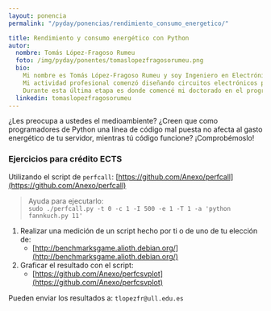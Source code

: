 ```yaml
---
layout: ponencia
permalink: "/pyday/ponencias/rendimiento_consumo_energetico/"

title: Rendimiento y consumo energético con Python
autor:
  nombre: Tomás López-Fragoso Rumeu
  foto: /img/pyday/ponentes/tomaslopezfragosorumeu.png
  bio:
    Mi nombre es Tomás López-Fragoso Rumeu y soy Ingeniero en Electrónica por la Universidad de la Laguna. Actualmente soy "Studio Manager" y desarrollador "Full Stack" en BoomBox, una empresa americana cuya actividad es la producción y traducción de software y videojuegos.
    Mi actividad profesional comenzó diseñando circuitos electrónicos para una empresa de motos eléctricas. Más tarde fundé un estudio de diseño web y aplicaciones móviles, compaginándolo con mi trabajo en la ULL, tanto en el SAII como más tarde en exclusiva para el Vicerrectorado de Posgrado. Finalmente me uní al equipo de BoomBox, para comenzar como Full Stack Developer y en la actualidad ser también el director del estudio. 
    Durante esta última etapa es donde comencé mi doctorado en el programa de Ingeniería Industrial, Informática y Medioambiental, con la tesis titulada "Monitorización de rendimiento y consumo energético a nivel de proceso en arquitecturas multinúcleo".
  linkedin: tomaslopezfragosorumeu
---
```


¿Les preocupa a ustedes el medioambiente? ¿Creen que 
como programadores de Python una línea de código 
mal puesta no afecta al gasto energético de tu servidor, 
mientras tú código funcione? ¡Comprobémoslo!

### Ejercicios para crédito ECTS

Utilizando el script de `perfcall`: [https://github.com/Anexo/perfcall](https://github.com/Anexo/perfcall)

> Ayuda para ejecutarlo:  
    `sudo ./perfcall.py -t 0 -c 1 -I 500 -e 1 -T 1 -a 'python fannkuch.py 11'`

1. Realizar una medición de un script hecho por ti o de uno de tu elección de:
    - [http://benchmarksgame.alioth.debian.org/](http://benchmarksgame.alioth.debian.org/)
2. Graficar el resultado con el script:
    - [https://github.com/Anexo/perfcsvplot](https://github.com/Anexo/perfcsvplot)

Pueden enviar los resultados a: `tlopezfr@ull.edu.es`

